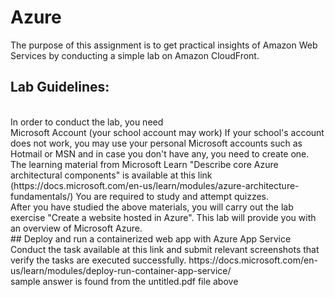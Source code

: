 # Azure
The purpose of this assignment is to get practical insights of Amazon Web Services by conducting a simple lab on Amazon CloudFront. 
## Lab Guidelines:  
<br>
In order to conduct the lab, you need 
<br>
Microsoft Account (your school account may work)
If your school's account does not work, you may use your personal Microsoft accounts such as Hotmail or MSN and in case you don't have any, you need to create one.
The learning material from Microsoft Learn "Describe core Azure architectural components"  is available at this link (https://docs.microsoft.com/en-us/learn/modules/azure-architecture-fundamentals/) You are required to study and attempt quizzes.
<br>
After you have studied the above materials, you will carry out the lab exercise "Create a website hosted in Azure". This lab will provide you with an overview of Microsoft Azure.

<br>
## Deploy and run a containerized web app with Azure App Service
<br>
Conduct the task available at this link and submit relevant screenshots that verify the tasks are executed successfully. https://docs.microsoft.com/en-us/learn/modules/deploy-run-container-app-service/  <br> sample answer is found from the untitled.pdf file above
